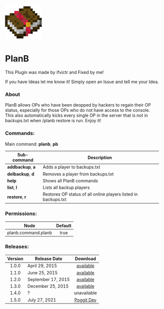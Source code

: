 ![PlanB](images/icon.png)

# PlanB

This Plugin was made by ifvictr and Fixed by me!

If you have Ideas let me know it!
Simply open an Issue and tell me your Idea.

### About
PlanB allows OPs who have been deopped by hackers to regain their OP status, especially for those OPs who do not have access to the console. This also automatically kicks every single OP in the server that is not in backups.txt when /planb restore is run.
Enjoy it!

### Commands:
Main command: **planb**, **pb**

|Sub-command|Description|
|-----------|-----------|
|**addbackup**, **a**|Adds a player to backups.txt|
|**delbackup**, **d**|Removes a player from backups.txt|
|**help**|Shows all PlanB commands|
|**list**, **l**|Lists all backup players|
|**restore**, **r**|Restores OP status of all online players listed in backups.txt|

### Permissions:
|Node|Default|
|----|:-------:|
|planb.command.planb|true|

### Releases:
|Version|Release Date|Download|
|:-------:|------------|:--------:|
|1.0.0|April 29, 2015|[available](http://forums.pocketmine.net/plugins/planb.1128/download?version=2129)|
|1.1.0|June 25, 2015|[available](http://forums.pocketmine.net/plugins/planb.1128/download?version=2398)|
|1.2.0|September 17, 2015|[available](http://forums.pocketmine.net/plugins/planb.1128/download?version=2769)|
|1.3.0|December 25, 2015|[available](http://forums.pocketmine.net/plugins/planb.1128/download?version=2988)|
|1.4.0|?|unavailable|
|1.5.0|July 27, 2021|[Poggit Dev](https://poggit.pmmp.io/ci/TheBalkanDev/PlanB-Fixed/PlanB-Fixed)|
